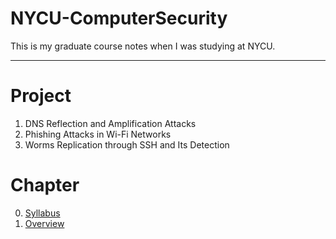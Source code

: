 NYCU-ComputerSecurity
===

This is my graduate course notes when I was studying at NYCU.

---


# Project
1. DNS Reflection and Amplification Attacks
2. Phishing Attacks in Wi-Fi Networks
3. Worms Replication through SSH and Its Detection

# Chapter
0. [Syllabus](./Chapter/0.Syllabus.md)
1. [Overview](./Chapter/1.Overview.md)